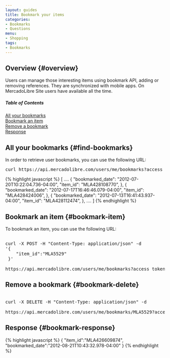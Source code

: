```yaml
---
layout: guides
title: Bookmark your items
categories: 
- Bookmarks
- Questions
menu: 
- Shopping
tags: 
- Bookmarks
---
```




## Overview {#overview}


Users can manage those interesting items using bookmark API, adding or removing references. They are synchronized with mobile apps. On MercadoLibre Site users have available all the time.



<div class="contents">
<h5>Table of Contents</h5>

<dl>
  <dt><a href="javascript:void(0)" onClick="goToByScroll('find-bookmarks')">All your bookmarks</a></dt>
  <dt><a href="javascript:void(0)" onClick="goToByScroll('bookmark-item')">Bookmark an item</a></dt>
  <dt><a href="javascript:void(0)" onClick="goToByScroll('bookmark-delete')">Remove a bookmark</a></dt>
  <dt><a href="javascript:void(0)" onClick="goToByScroll('bookmark-response')">Response</a></dt>
</dl>
</div>





## All your bookmarks {#find-bookmarks}

In order to retrieve user bookmarks, you can use the following URL:

<pre class="terminal">
curl https://api.mercadolibre.com/users/me/bookmarks?access_token=...
</pre>

{% highlight javascript %} 
[
  ....
  {
    "bookmarked_date": "2012-07-20T10:22:04.736-04:00",
    "item_id": "MLA428108770",
  },
  {
    "bookmarked_date": "2012-07-17T16:46:46.079-04:00",
    "item_id": "MLA428424006",
  },
  {
    "bookmarked_date": "2012-07-13T16:41:43.937-04:00",
    "item_id": "MLA428112474",
  },
  ....
]
{% endhighlight %}

## Bookmark an item {#bookmark-item}

To bookmark an item, you can use the following URL:

<pre class="terminal">

curl -X POST -H "Content-Type: application/json" -d
'{
	"item_id":"MLA5529"
 }'

https://api.mercadolibre.com/users/me/bookmarks?access_token=$ACCESS_TOKEN  
</pre>

## Remove a bookmark {#bookmark-delete}

<pre class="terminal">

curl -X DELETE -H "Content-Type: application/json" -d

https://api.mercadolibre.com/users/me/bookmarks/MLA5529?access_token=$ACCESS_TOKEN  
</pre>


## Response {#bookmark-response}

{% highlight javascript %}
{
  "item_id":"MLA426609874",
  "bookmarked_date":"2012-08-21T10:43:32.978-04:00"
}
{% endhighlight %}


